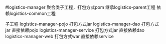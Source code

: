 #logistics-manager
聚合类子工程，打包方式pom
继承logistics-parent工程
依赖logistics-common工程

子工程
logistics-manager-pojo 打包方式jar
logistics-manager-dao  打包方式jar  直接依赖pojo
logistics-manager-service  打包方式jar  直接依赖dao
logistics-manager-web  打包方式war  直接依赖service